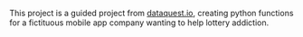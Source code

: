 This project is a guided project from [dataquest.io](https://dataquest.io), creating python functions for a fictituous mobile app company wanting to help lottery addiction.
